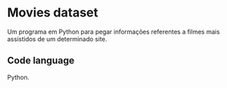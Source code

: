 # Movies dataset
Um programa em Python para pegar informações referentes a filmes mais assistidos de um determinado site.

## Code language
Python.

